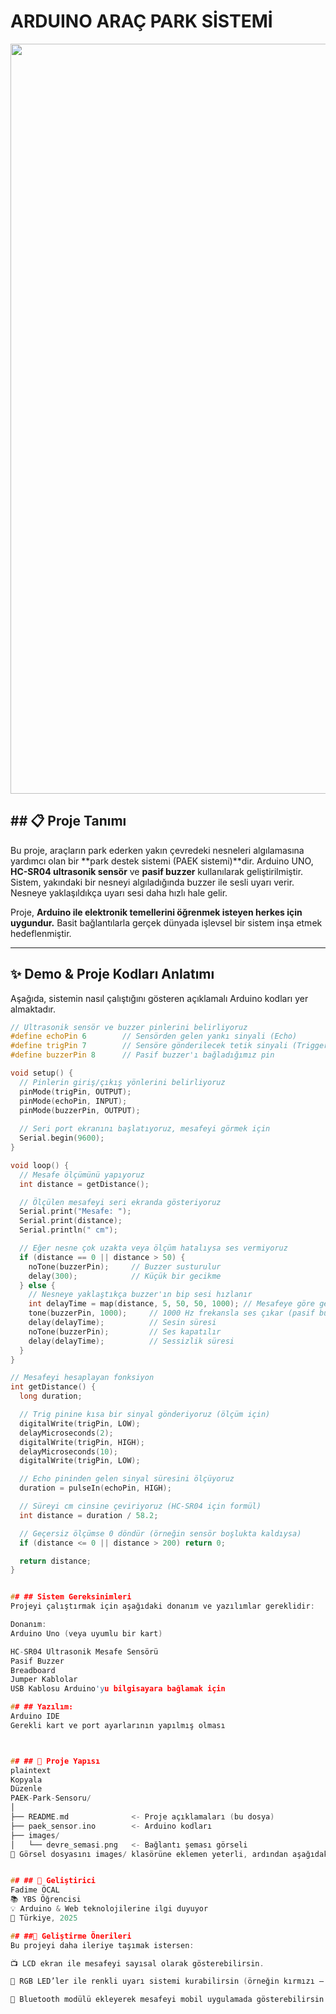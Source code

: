 # ARDUINO ARAÇ PARK SİSTEMİ
<img src="arduino_uno_sensör.png" width="1200px"><br>

## ## 📋 Proje Tanımı

Bu proje, araçların park ederken yakın çevredeki nesneleri algılamasına yardımcı olan bir **park destek sistemi (PAEK sistemi)**dir. Arduino UNO, **HC-SR04 ultrasonik sensör** ve **pasif buzzer** kullanılarak geliştirilmiştir. Sistem, yakındaki bir nesneyi algıladığında buzzer ile sesli uyarı verir. Nesneye yaklaşıldıkça uyarı sesi daha hızlı hale gelir.

Proje, **Arduino ile elektronik temellerini öğrenmek isteyen herkes için uygundur.** Basit bağlantılarla gerçek dünyada işlevsel bir sistem inşa etmek hedeflenmiştir.

---

## ✨ Demo & Proje Kodları Anlatımı

Aşağıda, sistemin nasıl çalıştığını gösteren açıklamalı Arduino kodları yer almaktadır.

```cpp
// Ultrasonik sensör ve buzzer pinlerini belirliyoruz
#define echoPin 6        // Sensörden gelen yankı sinyali (Echo)
#define trigPin 7        // Sensöre gönderilecek tetik sinyali (Trigger)
#define buzzerPin 8      // Pasif buzzer'ı bağladığımız pin

void setup() {
  // Pinlerin giriş/çıkış yönlerini belirliyoruz
  pinMode(trigPin, OUTPUT);
  pinMode(echoPin, INPUT);
  pinMode(buzzerPin, OUTPUT);
  
  // Seri port ekranını başlatıyoruz, mesafeyi görmek için
  Serial.begin(9600);
}

void loop() {
  // Mesafe ölçümünü yapıyoruz
  int distance = getDistance();

  // Ölçülen mesafeyi seri ekranda gösteriyoruz
  Serial.print("Mesafe: ");
  Serial.print(distance);
  Serial.println(" cm");

  // Eğer nesne çok uzakta veya ölçüm hatalıysa ses vermiyoruz
  if (distance == 0 || distance > 50) {
    noTone(buzzerPin);     // Buzzer susturulur
    delay(300);            // Küçük bir gecikme
  } else {
    // Nesneye yaklaştıkça buzzer'ın bip sesi hızlanır
    int delayTime = map(distance, 5, 50, 50, 1000); // Mesafeye göre gecikme süresi
    tone(buzzerPin, 1000);     // 1000 Hz frekansla ses çıkar (pasif buzzer için)
    delay(delayTime);          // Sesin süresi
    noTone(buzzerPin);         // Ses kapatılır
    delay(delayTime);          // Sessizlik süresi
  }
}

// Mesafeyi hesaplayan fonksiyon
int getDistance() {
  long duration;

  // Trig pinine kısa bir sinyal gönderiyoruz (ölçüm için)
  digitalWrite(trigPin, LOW);
  delayMicroseconds(2);
  digitalWrite(trigPin, HIGH);
  delayMicroseconds(10);
  digitalWrite(trigPin, LOW);

  // Echo pininden gelen sinyal süresini ölçüyoruz
  duration = pulseIn(echoPin, HIGH);

  // Süreyi cm cinsine çeviriyoruz (HC-SR04 için formül)
  int distance = duration / 58.2;

  // Geçersiz ölçümse 0 döndür (örneğin sensör boşlukta kaldıysa)
  if (distance <= 0 || distance > 200) return 0;

  return distance;
}


## ## Sistem Gereksinimleri
Projeyi çalıştırmak için aşağıdaki donanım ve yazılımlar gereklidir:

Donanım:
Arduino Uno (veya uyumlu bir kart)

HC-SR04 Ultrasonik Mesafe Sensörü
Pasif Buzzer
Breadboard
Jumper Kablolar
USB Kablosu Arduino'yu bilgisayara bağlamak için

## ## Yazılım:
Arduino IDE
Gerekli kart ve port ayarlarının yapılmış olması



## ## 📂 Proje Yapısı
plaintext
Kopyala
Düzenle
PAEK-Park-Sensoru/
│
├── README.md              <- Proje açıklamaları (bu dosya)
├── paek_sensor.ino        <- Arduino kodları
├── images/
│   └── devre_semasi.png   <- Bağlantı şeması görseli
📌 Görsel dosyasını images/ klasörüne eklemen yeterli, ardından aşağıdaki gibi README içinde kullanabilirsin:


## ## 🧠 Geliştirici
Fadime ÖCAL
📚 YBS Öğrencisi
💡 Arduino & Web teknolojilerine ilgi duyuyor
📍 Türkiye, 2025

## ##🔄 Geliştirme Önerileri
Bu projeyi daha ileriye taşımak istersen:

📺 LCD ekran ile mesafeyi sayısal olarak gösterebilirsin.

🌈 RGB LED’ler ile renkli uyarı sistemi kurabilirsin (örneğin kırmızı – tehlike).

📱 Bluetooth modülü ekleyerek mesafeyi mobil uygulamada gösterebilirsin.

